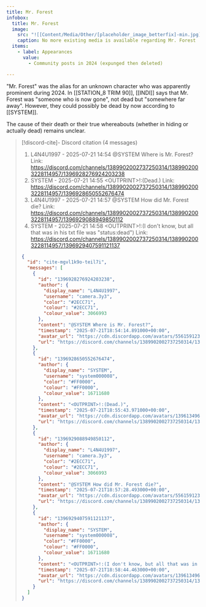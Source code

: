 ```yaml
---
title: Mr. Forest
infobox:
  title: Mr. Forest
  image:
    src: "![[Content/Media/Other/[placeholder_image_betterfix]-min.jpg]]"
    caption: No more existing media is available regarding Mr. Forest
  items:
    - label: Appearances
      value:
        - Community posts in 2024 (expunged then deleted)

---
```


"Mr. Forest" was the alias for an unknown character who was apparently prominent during 2024. In [[STATION_8 TRIM 90]], [[INDI]] says that Mr. Forest was "someone who is now gone", not dead but "somewhere far away". However, they could possibly be dead by now according to [[SYSTEM]]. <!-- discord-cite:cite-mgvl1k9o-teil7i -->

The cause of their death or their true whereabouts (whether in hiding or actually dead) remains unclear.

> [!discord-cite]- Discord citation (4 messages)
> 1. L4N4U1997 - 2025-07-21 14:54
>     @SYSTEM Where is Mr. Forest?
>     Link: https://discord.com/channels/1389902002737250314/1389902003228114957/1396928276924203238
> 2. SYSTEM - 2025-07-21 14:55
>     &lt;OUTPRINT&gt;!:(Dead.)
>     Link: https://discord.com/channels/1389902002737250314/1389902003228114957/1396928650552676474
> 3. L4N4U1997 - 2025-07-21 14:57
>     @SYSTEM How did Mr. Forest die?
>     Link: https://discord.com/channels/1389902002737250314/1389902003228114957/1396929088949850112
> 4. SYSTEM - 2025-07-21 14:58
>     &lt;OUTPRINT&gt;!:(I don't know, but all that was in his txt file was "status:dead")
>     Link: https://discord.com/channels/1389902002737250314/1389902003228114957/1396929407591121137
>
> ```json
> {
>   "id": "cite-mgvl1k9o-teil7i",
>   "messages": [
>     {
>       "id": "1396928276924203238",
>       "author": {
>         "display_name": "L4N4U1997",
>         "username": "camera.3y3",
>         "color": "#2ECC71",
>         "colour": "#2ECC71",
>         "colour_value": 3066993
>       },
>       "content": "@SYSTEM Where is Mr. Forest?",
>       "timestamp": "2025-07-21T18:54:14.891000+00:00",
>       "avatar_url": "https://cdn.discordapp.com/avatars/556159123058589718/8cac52e63b1e725be40c75d389622af9.png?size=1024",
>       "url": "https://discord.com/channels/1389902002737250314/1389902003228114957/1396928276924203238"
>     },
>     {
>       "id": "1396928650552676474",
>       "author": {
>         "display_name": "SYSTEM",
>         "username": "system000008",
>         "color": "#FF0000",
>         "colour": "#FF0000",
>         "colour_value": 16711680
>       },
>       "content": "<OUTPRINT>!:(Dead.)",
>       "timestamp": "2025-07-21T18:55:43.971000+00:00",
>       "avatar_url": "https://cdn.discordapp.com/avatars/1396134967091793992/8842f7241caf01fab110863d1545e52d.png?size=1024",
>       "url": "https://discord.com/channels/1389902002737250314/1389902003228114957/1396928650552676474"
>     },
>     {
>       "id": "1396929088949850112",
>       "author": {
>         "display_name": "L4N4U1997",
>         "username": "camera.3y3",
>         "color": "#2ECC71",
>         "colour": "#2ECC71",
>         "colour_value": 3066993
>       },
>       "content": "@SYSTEM How did Mr. Forest die?",
>       "timestamp": "2025-07-21T18:57:28.493000+00:00",
>       "avatar_url": "https://cdn.discordapp.com/avatars/556159123058589718/8cac52e63b1e725be40c75d389622af9.png?size=1024",
>       "url": "https://discord.com/channels/1389902002737250314/1389902003228114957/1396929088949850112"
>     },
>     {
>       "id": "1396929407591121137",
>       "author": {
>         "display_name": "SYSTEM",
>         "username": "system000008",
>         "color": "#FF0000",
>         "colour": "#FF0000",
>         "colour_value": 16711680
>       },
>       "content": "<OUTPRINT>!:(I don't know, but all that was in his txt file was \"status:dead\")",
>       "timestamp": "2025-07-21T18:58:44.463000+00:00",
>       "avatar_url": "https://cdn.discordapp.com/avatars/1396134967091793992/8842f7241caf01fab110863d1545e52d.png?size=1024",
>       "url": "https://discord.com/channels/1389902002737250314/1389902003228114957/1396929407591121137"
>     }
>   ]
> }
> ```
